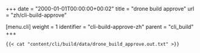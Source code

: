 +++
date = "2000-01-01T00:00:00+00:02"
title = "drone build approve"
url = "zh/cli-build-approve"

[menu.cli]
  weight = 1
  identifier = "cli-build-approve-zh"
  parent = "cli_build"
+++

```text
{{< cat "content/cli/build/data/drone_build_approve.out.txt" >}}
```
